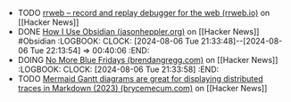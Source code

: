 - TODO [rrweb – record and replay debugger for the web (rrweb.io)](https://news.ycombinator.com/item?id=41030862) on [[Hacker News]]
- DONE [How I Use Obsidian (jasonheppler.org)](https://news.ycombinator.com/item?id=41034567) on [[Hacker News]] #Obsidian
  :LOGBOOK:
  CLOCK: [2024-08-06 Tue 21:33:48]--[2024-08-06 Tue 22:13:54] =>  00:40:06
  :END:
- DOING [No More Blue Fridays (brendangregg.com)](https://news.ycombinator.com/item?id=41033579) on [[Hacker News]]
  :LOGBOOK:
  CLOCK: [2024-08-06 Tue 21:33:58]
  :END:
- TODO [Mermaid Gantt diagrams are great for displaying distributed traces in Markdown (2023) (brycemecum.com)](https://news.ycombinator.com/item?id=40981954) on [[Hacker News]]